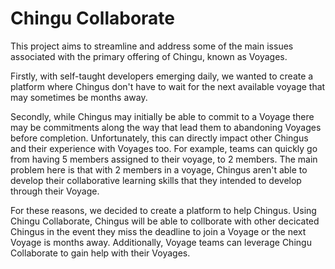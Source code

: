 # Chingu Collaborate

This project aims to streamline and address some of the main issues associated with the primary offering of Chingu, known as Voyages. 

Firstly, with self-taught developers emerging daily, we wanted to create a platform where Chingus don't have to wait for the next available voyage that may sometimes be months away. 

Secondly, while Chingus may initially be able to commit to a Voyage there may be commitments along the way that lead them to abandoning Voyages before completion. Unfortunately, this can directly impact other Chingus and their experience with Voyages too. For example, teams can quickly go from having 5 members assigned to their voyage, to 2 members. The main problem here is that with 2 members in a voyage, Chingus aren't able to develop their collaborative learning skills that they intended to develop through their Voyage.

For these reasons, we decided to create a platform to help Chingus. Using Chingu Collaborate, Chingus will be able to collborate with other decicated Chingus in the event they miss the deadline to join a Voyage or the next Voyage is months away. Additionally, Voyage teams can leverage Chingu Collaborate to gain help with their Voyages.

